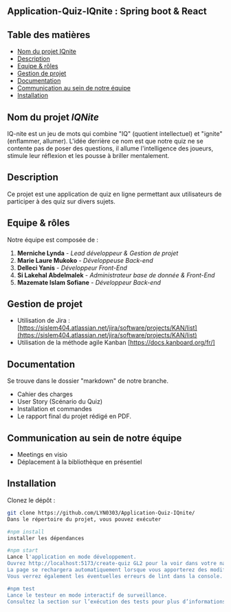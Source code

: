 
## Application-Quiz-IQnite : Spring boot & React 


## Table des matières
- [Nom du projet IQnite](#nom-du-projet-iqnite)
- [Description](#description)
- [Equipe & rôles](#equipe--roles)
- [Gestion de projet](#gestion-de-projet)
- [Documentation](#documentation)
- [Communication au sein de notre équipe](#communication-au-sein-de-notre-equipe)
- [Installation](#installation)


## Nom du projet *IQNite* 
IQ-nite est un jeu de mots qui combine "IQ" (quotient intellectuel) et "ignite" (enflammer, allumer). L'idée derrière ce nom est que notre quiz ne se contente pas de poser des questions, il allume l'intelligence des joueurs, stimule leur réflexion et les pousse à briller mentalement.

## Description
Ce projet est une application de quiz en ligne permettant aux utilisateurs de participer à des quiz sur divers sujets.

## Equipe & rôles
Notre équipe est composée de :
1. **Merniche Lynda** - _Lead développeur & Gestion de projet_
1. **Marie Laure Mukoko** - _Développeuse Back-end_
1. **Delleci Yanis** - _Développeur Front-End_
1. **Si Lakehal Abdelmalek** - _Administrateur base de donnée & Front-End_
1. **Mazemate Islam Sofiane** - _Développeur Back-end_

## Gestion de projet
- Utilisation de Jira : [https://sislem404.atlassian.net/jira/software/projects/KAN/list](https://sislem404.atlassian.net/jira/software/projects/KAN/list)
- Utilisation de la méthode agile Kanban [https://docs.kanboard.org/fr/]

## Documentation 
Se trouve dans le dossier "markdown" de notre branche.
* Cahier des charges
* User Story (Scénario du Quiz)
* Installation et commandes 
* Le rapport final du projet rédigé en PDF.

## Communication au sein de notre équipe
 * Meetings en visio
 * Déplacement à la bibliothèque en présentiel

## Installation
Clonez le dépôt :

```bash
git clone https://github.com/LYN0303/Application-Quiz-IQnite/
Dans le répertoire du projet, vous pouvez exécuter

#npm install
installer les dépendances

#npm start
Lance l'application en mode développement.
Ouvrez http://localhost:5173/create-quiz GL2 pour la voir dans votre navigateur.
La page se rechargera automatiquement lorsque vous apporterez des modifications.
Vous verrez également les éventuelles erreurs de lint dans la console.

#npm test
Lance le testeur en mode interactif de surveillance.
Consultez la section sur l’exécution des tests pour plus d’informations [running tests](https://facebook.github.io/create-react-app/docs/running-tests)



